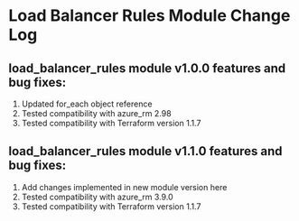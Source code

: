 # Load Balancer Rules Module Change Log

## load_balancer_rules module v1.0.0 features and bug fixes:

1. Updated for_each object reference
2. Tested compatibility with azure_rm 2.98
3. Tested compatibility with Terraform version 1.1.7

## load_balancer_rules module v1.1.0 features and bug fixes:

1. Add changes implemented in new module version here
2. Tested compatibility with azure_rm 3.9.0
3. Tested compatibility with Terraform version 1.1.7
